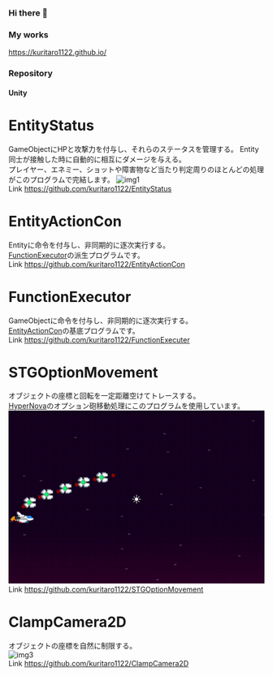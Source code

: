 ### Hi there 👋

### My works
https://kuritaro1122.github.io/

### Repository

#### Unity

# EntityStatus
GameObjectにHPと攻撃力を付与し、それらのステータスを管理する。
Entity同士が接触した時に自動的に相互にダメージを与える。\
プレイヤー、エネミー、ショットや障害物など当たり判定周りのほとんどの処理がこのプログラムで完結します。
![img1](https://github.com/kuritaro1122/EntityStatus/blob/main/img/demo.gif?raw=true)\
Link https://github.com/kuritaro1122/EntityStatus

# EntityActionCon
Entityに命令を付与し、非同期的に逐次実行する。\
[FunctionExecutor](https://github.com/kuritaro1122/FunctionExecuter)の派生プログラムです。\
Link https://github.com/kuritaro1122/EntityActionCon

# FunctionExecutor
GameObjectに命令を付与し、非同期的に逐次実行する。\
[EntityActionCon](https://github.com/kuritaro1122/EntityActionCon)の基底プログラムです。\
Link https://github.com/kuritaro1122/FunctionExecuter

# STGOptionMovement
オブジェクトの座標と回転を一定距離空けてトレースする。\
[HyperNova](https://kuritaro1122.github.io/HyperNova-Web/)のオプション砲移動処理にこのプログラムを使用しています。\
![img2](https://github.com/kuritaro1122/STGOptionMovement/blob/main/img/demo.gif?raw=true)\
Link https://github.com/kuritaro1122/STGOptionMovement

# ClampCamera2D
オブジェクトの座標を自然に制限する。\
![img3](https://user-images.githubusercontent.com/62167170/135420826-ba6d20b7-b309-40db-996b-9e0dcee97285.png)\
Link https://github.com/kuritaro1122/ClampCamera2D


<!--
**kuritaro1122/kuritaro1122** is a ✨ _special_ ✨ repository because its `README.md` (this file) appears on your GitHub profile.

Here are some ideas to get you started:

- 🔭 I’m currently working on ...
- 🌱 I’m currently learning ...
- 👯 I’m looking to collaborate on ...
- 🤔 I’m looking for help with ...
- 💬 Ask me about ...
- 📫 How to reach me: ...
- 😄 Pronouns: ...
- ⚡ Fun fact: ...
-->
